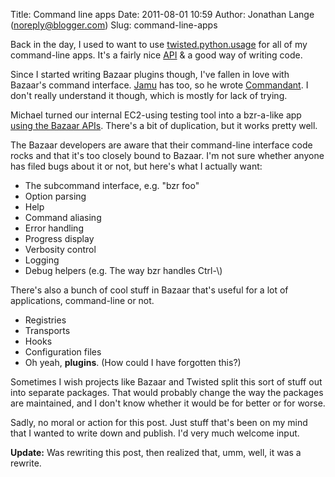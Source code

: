 Title: Command line apps
Date: 2011-08-01 10:59
Author: Jonathan Lange (noreply@blogger.com)
Slug: command-line-apps

Back in the day, I used to want to use
[twisted.python.usage](http://twistedmatrix.com/projects/core/documentation/howto/options.html)
for all of my command-line apps. It's a fairly nice
[API](http://twistedmatrix.com/documents/8.2.0/api/twisted.python.usage.html)
& a good way of writing code.  

<div>

Since I started writing Bazaar plugins though, I've fallen in love with
Bazaar's command interface.
[Jamu](https://code.edge.launchpad.net/~jkakar) has too, so he wrote
[Commandant](https://edge.launchpad.net/commandant). I don't really
understand it though, which is mostly for lack of trying.

</div>

<div>

Michael turned our internal EC2-using testing tool into a bzr-a-like app
[using the Bazaar
APIs](http://bazaar.launchpad.net/~launchpad-pqm/launchpad/stable/annotate/head:/lib/devscripts/ec2test/builtins.py).
There's a bit of duplication, but it works pretty well.

</div>

<div>

The Bazaar developers are aware that their command-line interface code
rocks and that it's too closely bound to Bazaar. I'm not sure whether
anyone has filed bugs about it or not, but here's what I actually want:

</div>

<div>

-   The subcommand interface, e.g. "bzr foo"
-   Option parsing
-   Help
-   Command aliasing
-   Error handling
-   Progress display
-   Verbosity control 
-   Logging
-   Debug helpers (e.g. The way bzr handles Ctrl-\\)

<div>

There's also a bunch of cool stuff in Bazaar that's useful for a lot of
applications, command-line or not.

</div>

<div>

-   Registries
-   Transports
-   Hooks
-   Configuration files
-   Oh yeah, **plugins**. (How could I have forgotten this?)

<div>

Sometimes I wish projects like Bazaar and Twisted split this sort of
stuff out into separate packages. That would probably change the way the
packages are maintained, and I don't know whether it would be for better
or for worse.

</div>

<div>

Sadly, no moral or action for this post. Just stuff that's been on my
mind that I wanted to write down and publish. I'd very much welcome
input.  
  
**Update:** Was rewriting this post, then realized that, umm, well, it
was a rewrite.

</div>

</div>

</div>
